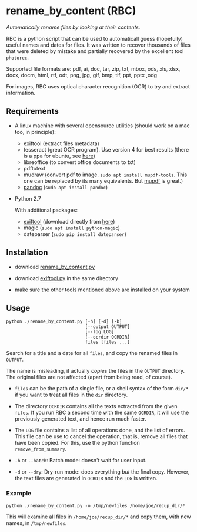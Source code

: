 # rename_by_content (RBC)
_Automatically rename files by looking at their contents._

RBC is a python script that can be used to automaticall guess (hopefully) useful names and dates for files. It was written to recover thousands of files that were deleted by mistake and partially recovered by the excellent tool `photorec`.

Supported file formats are:
pdf, ai, doc, tar, zip, txt, mbox, ods, xls, xlsx, docx, docm, html, rtf, odt, png, jpg, gif, bmp, tif, ppt, pptx ,odg

For images, RBC uses optical character recognition (OCR) to try and extract information.

## Requirements

* A linux machine with several opensource utilities (should work on a
  mac too, in principle):

  - exiftool (extract files metadata)
  - tesseract (great OCR program). Use version 4 for best results (there is a ppa for ubuntu, see [here](https://github.com/tesseract-ocr/tesseract/wiki))
  - libreoffice (to convert office documents to txt)
  - pdftotext
  - mudraw (convert pdf to image. `sudo apt install mupdf-tools`. This one can be replaced by its many equivalents. But [mupdf](https://mupdf.com/) is great.)
  - [pandoc](https://pandoc.org/) (`sudo apt install pandoc`)

* Python 2.7

  With additional packages:

  - [exiftool](https://smarnach.github.io/pyexiftool/) (download directly from [here](https://raw.githubusercontent.com/smarnach/pyexiftool/master/exiftool.py))
  - magic (`sudo apt install python-magic`)
  - dateparser (`sudo pip install dateparser`)

## Installation

* download [rename_by_content.py](https://github.com/sanette/rename_by_content/blob/master/rename_by_content.py)

* download [exiftool.py](https://raw.githubusercontent.com/smarnach/pyexiftool/master/exiftool.py) in the same directory

* make sure the other tools mentioned above are installed on your system

## Usage

```
python ./rename_by_content.py [-h] [-d] [-b]  
                              [--output OUTPUT]
                              [--log LOG]  
                              [--ocrdir OCRDIR]  
                              files [files ...]
```

Search for a title and a date for all `files`, and copy the renamed
files in `OUTPUT`.

The name is misleading, it actually _copies_ the files in the `OUTPUT`
directory. The original files are not affected (apart from being read,
of course).

* `files` can be the path of a single file, or a shell syntax of the
  form `dir/*` if you want to treat all files in the `dir` directory.

* The directory `OCRDIR` contains all the texts extracted from the
  given `files`. If you run RBC a second time with the same `OCRDIR`,
  it will use the previously generated text, and hence run much
  faster.

* The `LOG` file contains a list of all operations done, and the list
  of errors. This file can be use to cancel the operation, that is,
  remove all files that have been copied. For this, use the python
  function `remove_from_summary`.

* `-b` or `--batch`: Batch mode: doesn't wait for user input.

* `-d` or `--dry`: Dry-run mode: does everything _but_ the final
  copy. However, the text files are generated in `OCRDIR` and the
  `LOG` is written.

### Example

`python ./rename_by_content.py -o /tmp/newfiles /home/joe/recup_dir/*`

This will examine all files in `/home/joe/recup_dir/*` and copy them,
with new names, in `/tmp/newfiles`.
